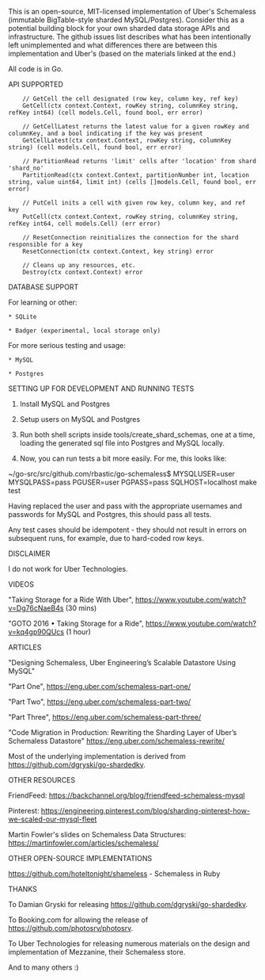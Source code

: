 This is an open-source, MIT-licensed implementation of Uber's Schemaless
(immutable BigTable-style sharded MySQL/Postgres). Consider this as a potential
building block for your own sharded data storage APIs and infrastructure.
The github issues list describes what has been intentionally left unimplemented and
what differences there are between this implementation and Uber's (based on the materials
linked at the end.)

All code is in Go.

API SUPPORTED

```
	// GetCell the cell designated (row key, column key, ref key)
	GetCell(ctx context.Context, rowKey string, columnKey string, refKey int64) (cell models.Cell, found bool, err error)

	// GetCellLatest returns the latest value for a given rowKey and columnKey, and a bool indicating if the key was present
	GetCellLatest(ctx context.Context, rowKey string, columnKey string) (cell models.Cell, found bool, err error)

	// PartitionRead returns 'limit' cells after 'location' from shard 'shard_no'
	PartitionRead(ctx context.Context, partitionNumber int, location string, value uint64, limit int) (cells []models.Cell, found bool, err error)

	// PutCell inits a cell with given row key, column key, and ref key
	PutCell(ctx context.Context, rowKey string, columnKey string, refKey int64, cell models.Cell) (err error)

	// ResetConnection reinitializes the connection for the shard responsible for a key
	ResetConnection(ctx context.Context, key string) error

	// Cleans up any resources, etc.
	Destroy(ctx context.Context) error
```

DATABASE SUPPORT

For learning or other:

	* SQLite

	* Badger (experimental, local storage only)

For more serious testing and usage:

	* MySQL

	* Postgres

SETTING UP FOR DEVELOPMENT AND RUNNING TESTS

1. Install MySQL and Postgres

2. Setup users on MySQL and Postgres

3. Run both shell scripts inside tools/create_shard_schemas, one at a time,
loading the generated sql file into Postgres and MySQL locally.

4. Now, you can run tests a bit more easily. For me, this looks like:

~/go-src/src/github.com/rbastic/go-schemaless$ MYSQLUSER=user MYSQLPASS=pass PGUSER=user PGPASS=pass SQLHOST=localhost make test

Having replaced the user and pass with the appropriate usernames and passwords
for MySQL and Postgres, this should pass all tests.

Any test cases should be idempotent - they should not result in errors on
subsequent runs, for example, due to hard-coded row keys.

DISCLAIMER

I do not work for Uber Technologies.

VIDEOS

"Taking Storage for a Ride With Uber", https://www.youtube.com/watch?v=Dg76cNaeB4s (30 mins)

"GOTO 2016 • Taking Storage for a Ride", https://www.youtube.com/watch?v=kq4gp90QUcs (1 hour)

ARTICLES

"Designing Schemaless, Uber Engineering’s Scalable Datastore Using MySQL"

"Part One", https://eng.uber.com/schemaless-part-one/

"Part Two", https://eng.uber.com/schemaless-part-two/

"Part Three", https://eng.uber.com/schemaless-part-three/

"Code Migration in Production: Rewriting the Sharding Layer of Uber’s Schemaless Datastore"
https://eng.uber.com/schemaless-rewrite/

Most of the underlying implementation is derived from https://github.com/dgryski/go-shardedkv.

OTHER RESOURCES

FriendFeed: https://backchannel.org/blog/friendfeed-schemaless-mysql

Pinterest: https://engineering.pinterest.com/blog/sharding-pinterest-how-we-scaled-our-mysql-fleet

Martin Fowler's slides on Schemaless Data Structures: https://martinfowler.com/articles/schemaless/

OTHER OPEN-SOURCE IMPLEMENTATIONS

https://github.com/hoteltonight/shameless - Schemaless in Ruby

THANKS

To Damian Gryski for releasing https://github.com/dgryski/go-shardedkv.

To Booking.com for allowing the release of https://github.com/photosrv/photosrv.

To Uber Technologies for releasing numerous materials on the design and
implementation of Mezzanine, their Schemaless store.

And to many others :)
